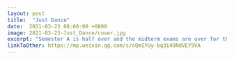 ```yaml
---
layout: post
title:  "Just Dance"
date:  2021-03-23 08:00:00 +0800
image: 2021-03-23-Just_Dance/cover.jpg
excerpt: "Semester A is half over and the midterm exams are over for the time being. To help our residents relax and exercise, we held a 'Just Dance' video dancing game night."
linkToOther: https://mp.weixin.qq.com/s/cQmIYUy-bq3i49NdVEY9VA
---
```



